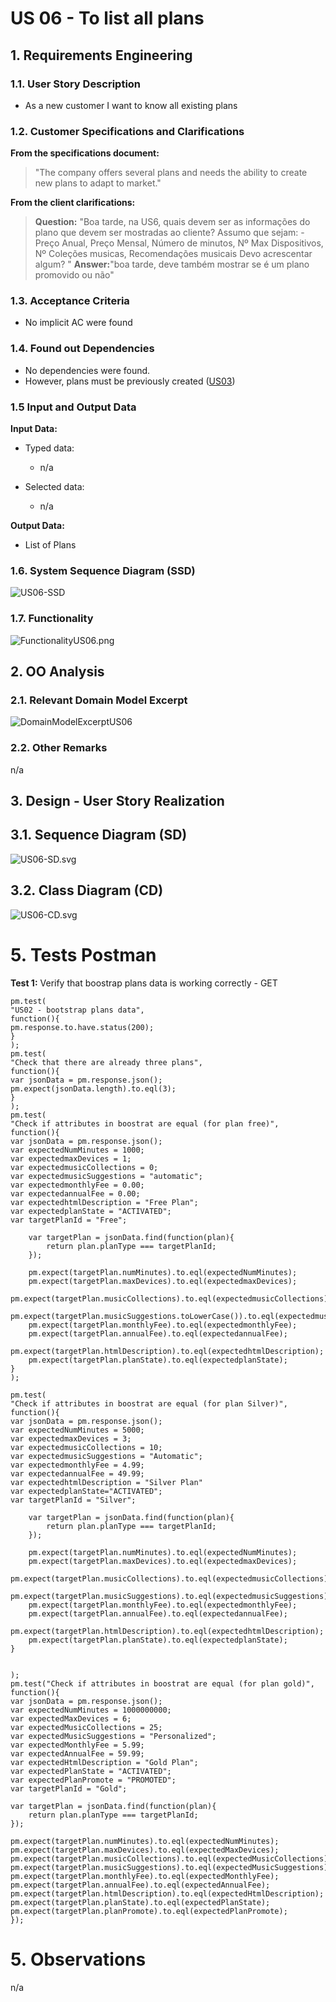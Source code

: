 # US 06 - To list all plans

## 1. Requirements Engineering

### 1.1. User Story Description

- As a new customer I want to know all existing plans


### 1.2. Customer Specifications and Clarifications

**From the specifications document:**

> "The company offers several plans and needs the ability to create new plans to adapt to market."

**From the client clarifications:**

> **Question:**  "Boa tarde, na US6, quais devem ser as informações do plano que devem ser mostradas ao cliente?
Assumo que sejam:
-Preço Anual, Preço Mensal, Número de minutos, Nº Max Dispositivos, Nº Coleções musicas, Recomendações musicais
Devo acrescentar algum? "
> **Answer:**"boa tarde,
deve também mostrar se é um plano promovido ou não"

### 1.3. Acceptance Criteria
* No implicit AC were found


### 1.4. Found out Dependencies

* No dependencies were found.
* However, plans must be previously created ([US03](../US03/US03.md))
### 1.5 Input and Output Data

**Input Data:**

* Typed data:
  * n/a

* Selected data:
  * n/a


**Output Data:**

* List of Plans

### 1.6. System Sequence Diagram (SSD)

![US06-SSD](US06-SSD.svg)

### 1.7. Functionality

![FunctionalityUS06.png](FunctionalityUS06.png)
## 2. OO Analysis

### 2.1. Relevant Domain Model Excerpt

![DomainModelExcerptUS06](US06-MD.svg)

### 2.2. Other Remarks

n/a

## 3. Design - User Story Realization

## 3.1. Sequence Diagram (SD)

![US06-SD.svg](US06-SD.svg)

## 3.2. Class Diagram (CD)

![US06-CD.svg](US06-CD.svg)





# 5. Tests Postman
**Test 1:** Verify that boostrap plans data is working correctly - GET

    pm.test(
    "US02 - bootstrap plans data",
    function(){
    pm.response.to.have.status(200);
    }
    );
    pm.test(
    "Check that there are already three plans",
    function(){
    var jsonData = pm.response.json();
    pm.expect(jsonData.length).to.eql(3);
    }
    );
    pm.test(
    "Check if attributes in boostrat are equal (for plan free)",
    function(){
    var jsonData = pm.response.json();
    var expectedNumMinutes = 1000;
    var expectedmaxDevices = 1;
    var expectedmusicCollections = 0;
    var expectedmusicSuggestions = "automatic";
    var expectedmonthlyFee = 0.00;
    var expectedannualFee = 0.00;
    var expectedhtmlDescription = "Free Plan";
    var expectedplanState = "ACTIVATED";
    var targetPlanId = "Free";

        var targetPlan = jsonData.find(function(plan){
            return plan.planType === targetPlanId;
        });
    
        pm.expect(targetPlan.numMinutes).to.eql(expectedNumMinutes);
        pm.expect(targetPlan.maxDevices).to.eql(expectedmaxDevices);
        pm.expect(targetPlan.musicCollections).to.eql(expectedmusicCollections);
        pm.expect(targetPlan.musicSuggestions.toLowerCase()).to.eql(expectedmusicSuggestions.toLowerCase());
        pm.expect(targetPlan.monthlyFee).to.eql(expectedmonthlyFee);
        pm.expect(targetPlan.annualFee).to.eql(expectedannualFee);
        pm.expect(targetPlan.htmlDescription).to.eql(expectedhtmlDescription);
        pm.expect(targetPlan.planState).to.eql(expectedplanState);
    }
    );
    
    pm.test(
    "Check if attributes in boostrat are equal (for plan Silver)",
    function(){
    var jsonData = pm.response.json();
    var expectedNumMinutes = 5000;
    var expectedmaxDevices = 3;
    var expectedmusicCollections = 10;
    var expectedmusicSuggestions = "Automatic";
    var expectedmonthlyFee = 4.99;
    var expectedannualFee = 49.99;
    var expectedhtmlDescription = "Silver Plan"
    var expectedplanState="ACTIVATED";
    var targetPlanId = "Silver";

        var targetPlan = jsonData.find(function(plan){
            return plan.planType === targetPlanId;
        });
    
        pm.expect(targetPlan.numMinutes).to.eql(expectedNumMinutes);
        pm.expect(targetPlan.maxDevices).to.eql(expectedmaxDevices);
        pm.expect(targetPlan.musicCollections).to.eql(expectedmusicCollections);
        pm.expect(targetPlan.musicSuggestions).to.eql(expectedmusicSuggestions);
        pm.expect(targetPlan.monthlyFee).to.eql(expectedmonthlyFee);
        pm.expect(targetPlan.annualFee).to.eql(expectedannualFee);
        pm.expect(targetPlan.htmlDescription).to.eql(expectedhtmlDescription);
        pm.expect(targetPlan.planState).to.eql(expectedplanState);
    }


    );
    pm.test("Check if attributes in boostrat are equal (for plan gold)", function(){
    var jsonData = pm.response.json();
    var expectedNumMinutes = 1000000000;
    var expectedMaxDevices = 6;
    var expectedMusicCollections = 25;
    var expectedMusicSuggestions = "Personalized";
    var expectedMonthlyFee = 5.99;
    var expectedAnnualFee = 59.99;
    var expectedHtmlDescription = "Gold Plan";
    var expectedPlanState = "ACTIVATED";
    var expectedPlanPromote = "PROMOTED";
    var targetPlanId = "Gold";

    var targetPlan = jsonData.find(function(plan){
        return plan.planType === targetPlanId;
    });

    pm.expect(targetPlan.numMinutes).to.eql(expectedNumMinutes);
    pm.expect(targetPlan.maxDevices).to.eql(expectedMaxDevices);
    pm.expect(targetPlan.musicCollections).to.eql(expectedMusicCollections);
    pm.expect(targetPlan.musicSuggestions).to.eql(expectedMusicSuggestions);
    pm.expect(targetPlan.monthlyFee).to.eql(expectedMonthlyFee);
    pm.expect(targetPlan.annualFee).to.eql(expectedAnnualFee);
    pm.expect(targetPlan.htmlDescription).to.eql(expectedHtmlDescription);
    pm.expect(targetPlan.planState).to.eql(expectedPlanState);
    pm.expect(targetPlan.planPromote).to.eql(expectedPlanPromote);
    });



# 5. Observations
n/a





